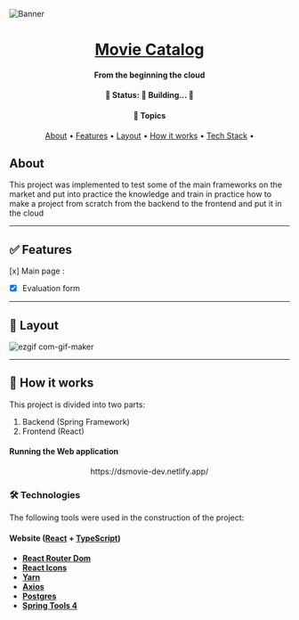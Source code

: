 
   ![Banner](https://user-images.githubusercontent.com/79018137/149830482-59b4e4bc-8a5b-4ee4-9844-1b38dbfb8440.png) 





<h1 align="center">
    <a href="#"> Movie Catalog </a>
</h1>

<h4 align="center">
    From the beginning the cloud
</h4>

<h4 align="center"> 
	🚧   Status: 🚀 Building...  🚧
</h4>

<h4 align="center">
    🏁 Topics
</h4> 

<p align="center">
 <a href="#about">About</a> •
 <a href="#features">Features</a> •
 <a href="#layout">Layout</a> •
 <a href="#how-it-works">How it works</a> • 
 <a href="#tech-stack">Tech Stack</a> • 
 

</p>


## About

This project was implemented to test some of the main frameworks on the market and put into practice the knowledge and train in practice how to make a project from scratch from the backend to the frontend and put it in the cloud

---

## ✅ Features

[x] Main page :
- [x] Evaluation form
     
---


## 🎨 Layout


![ezgif com-gif-maker](https://user-images.githubusercontent.com/79018137/149686750-1b3dad8c-b6f2-41fd-acdb-6b67533eac44.gif)


---


## 🎲 How it works

This project is divided into two parts:
1. Backend (Spring Framework)
2. Frontend (React)

#### Running the Web application 

<p align="center">
   https://dsmovie-dev.netlify.app/ 
</p>


### 🛠 Technologies 

The following tools were used in the construction of the project:

#### **Website**  ([React](https://reactjs.org/)  +  [TypeScript](https://www.typescriptlang.org/))

-   **[React Router Dom](https://github.com/ReactTraining/react-router/tree/master/packages/react-router-dom)**
-   **[React Icons](https://react-icons.github.io/react-icons/)**
-   **[Yarn](https://github.com/yarnpkg/yarn/issues/4360)**
-   **[Axios](https://github.com/axios/axios)**
-   **[Postgres](https://www.pgadmin.org/download)**
-   **[Spring Tools 4](https://spring.io/tools)**

